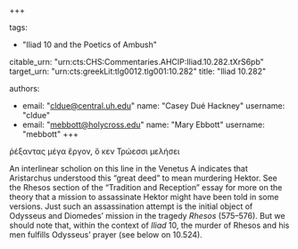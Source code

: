 +++

tags:
- "Iliad 10 and the Poetics of Ambush"

citable_urn: "urn:cts:CHS:Commentaries.AHCIP:Iliad.10.282.tXrS6pb"
target_urn: "urn:cts:greekLit:tlg0012.tlg001:10.282"
title: "Iliad 10.282"

authors:
- email: "cldue@central.uh.edu"
  name: "Casey Dué Hackney"
  username: "cldue"
- email: "mebbott@holycross.edu"
  name: "Mary Ebbott"
  username: "mebbott"
+++

<p>ῥέξαντας μέγα ἔργον, ὅ κεν Τρώεσσι μελήσει</p><p>An interlinear scholion on this line in the Venetus A indicates that Aristarchus understood this “great deed” to mean murdering Hektor. See the Rhesos section of the “Tradition and Reception” essay for more on the theory that a mission to assassinate Hektor might have been told in some versions. Just such an assassination attempt is the initial object of Odysseus and Diomedes’ mission in the tragedy <em>Rhesos</em> (575–576). But we should note that, within the context of <em>Iliad</em> 10, the murder of Rhesos and his men fulfills Odysseus’ prayer (see below on 10.524).   </p>